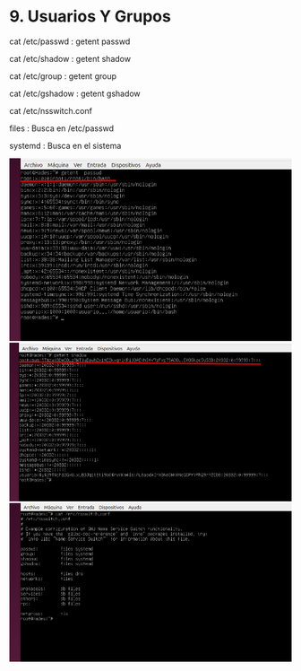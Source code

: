 # 9. Usuarios Y Grupos

cat /etc/passwd : getent passwd

cat /etc/shadow : getent shadow

cat /etc/group : getent group

cat /etc/gshadow : getent gshadow

cat /etc/nsswitch.conf

files : Busca en /etc/passwd

systemd : Busca en el sistema

![US](img/Usuarios.png)
![US2](img/Usuarios2.png)
![US3](img/Usuarios3.png)

